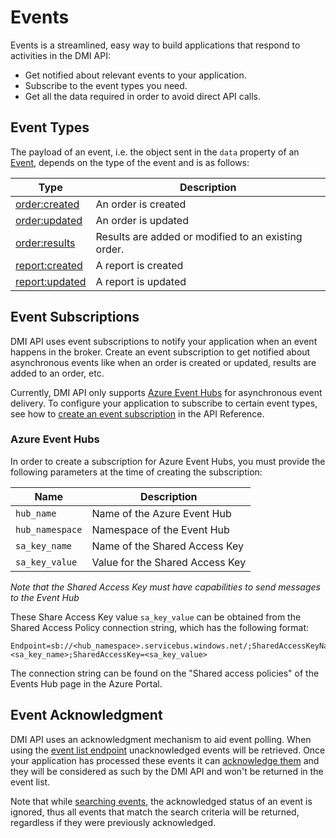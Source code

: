 # Events
Events is a streamlined, easy way to build applications that respond to activities in the DMI API:
- Get notified about relevant events to your application.
- Subscribe to the event types you need.
- Get all the data required in order to avoid direct API calls.

## Event Types
The payload of an event, i.e. the object sent in the `data` property of an [Event](/spec/docs/dmi/schemas/event), depends on the type of the event and is as follows:

| Type                                      | Description                                         |
|-------------------------------------------|-----------------------------------------------------|
| [order:created](types/order-created.md)   | An order is created                                 |
| [order:updated](types/order-updated.md)   | An order is updated                                 |
| [order:results](types/order-results.md)   | Results are added or modified to an existing order. |
| [report:created](types/report-created.md) | A report is created                                 |
| [report:updated](types/report-updated.md) | A report is updated                                 |

## Event Subscriptions
DMI API uses event subscriptions to notify your application when an event happens in the broker. Create an event subscription to get notified about asynchronous events like when an order is created or updated, results are added to an order, etc.

Currently, DMI API only supports [Azure Event Hubs](https://docs.microsoft.com/en-us/azure/event-hubs/event-hubs-about) for asynchronous event delivery. To configure your application to subscribe to certain event types, see how to [create an event subscription](/spec/docs/dmi/api/operations/create-a-event-subscription) in the API Reference.

### Azure Event Hubs
In order to create a subscription for Azure Event Hubs, you must provide the following parameters at the time of creating the subscription:

| Name            | Description                     |
|-----------------|---------------------------------|
| `hub_name`      | Name of the Azure Event Hub     |
| `hub_namespace` | Namespace of the Event Hub      |
| `sa_key_name`   | Name of the Shared Access Key   |
| `sa_key_value`  | Value for the Shared Access Key |

*Note that the Shared Access Key must have capabilities to send messages to the Event Hub*

These Share Access Key value `sa_key_value` can be obtained from the Shared Access Policy connection string, which has the following format:

````
Endpoint=sb://<hub_namespace>.servicebus.windows.net/;SharedAccessKeyName=<sa_key_name>;SharedAccessKey=<sa_key_value>
````

The connection string can be found on the "Shared access policies" of the Events Hub page in the Azure Portal.

## Event Acknowledgment 
DMI API uses an acknowledgment mechanism to aid event polling. When using the [event list endpoint](/spec/docs/dmi/api/operations/list-events) unacknowledged events will be retrieved. Once your application has processed these events it can [acknowledge them](/spec/docs/dmi/api/operations/create-a-event-acknowledge) and they will be considered as such by the DMI API and won't be returned in the event list. 

Note that while [searching events](/spec/docs/dmi/api/operations/get-a-event-search), the acknowledged status of an event is ignored, thus all events that match the search criteria will be returned, regardless if they were previously acknowledged.
